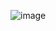 ![image](https://user-images.githubusercontent.com/38771926/227852091-e3d27ca0-478d-4e06-ab03-fa71a901b0bc.png)

<!--
**Daniel-Loaiza/daniel-loaiza** is a ✨ _special_ ✨ repository because its `README.md` (this file) appears on your GitHub profile.
![image](https://user-images.githubusercontent.com/38771926/227850077-21be0030-bfec-442e-a950-3852b9ca92b1.png)
![image](https://user-images.githubusercontent.com/38771926/227850290-3c32dc52-bd4d-4d75-8118-206c4530089b.png)
![image](https://user-images.githubusercontent.com/38771926/227847200-27d89a99-6922-4787-a7b4-2cde0aecb036.png)

Here are some ideas to get you started:

- 🔭 I’m currently working on ...
- 🌱 I’m currently learning ...
- 👯 I’m looking to collaborate on ...
- 🤔 I’m looking for help with ...
- 💬 Ask me about ...
- 📫 How to reach me: ...
- 😄 Pronouns: ...
- ⚡ Fun fact: ...
-->
